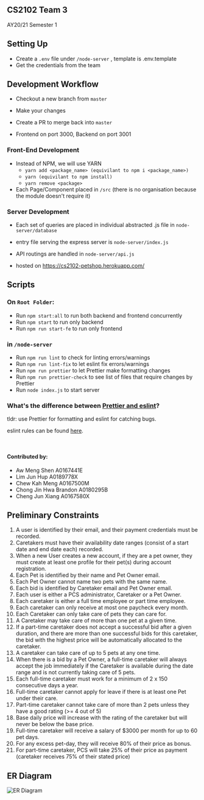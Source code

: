 ## CS2102 Team 3
AY20/21 Semester 1 

## Setting Up

- Create a `.env` file under `/node-server` , template is .env.template
- Get the credentials from the team

## Development Workflow

- Checkout a new branch from `master`
- Make your changes
- Create a PR to merge back into `master`

- Frontend on port 3000, Backend on port 3001

### Front-End Development
- Instead of NPM, we will use YARN
  - `yarn add <package_name> (equivilant to npm i <package_name>)`
  - `yarn (equivilant to npm install)`
  - `yarn remove <package>`
- Each Page/Component placed in `/src` (there is no organisation because the module doesn't require it)
  
### Server Development
- Each set of queries are placed in individual abstracted .js file in `node-server/database`
- entry file serving the express server is `node-server/index.js`
- API routings are handled in `node-server/api.js`

- hosted on https://cs2102-petshop.herokuapp.com/

## Scripts
### On `Root Folder`:
- Run `npm start:all` to run both backend and frontend concurrently
- Run `npm start` to run only backend
- Run `npm run start-fe` to run only frontend

### in `/node-server`
- Run `npm run lint` to check for linting errors/warnings
- Run `npm run lint-fix` to let eslint fix errors/warnings
- Run `npm run prettier` to let Prettier make formatting changes
- Run `npm run prettier-check` to see list of files that require changes by Prettier
- Run `node index.js` to start server


### What's the difference between [Prettier and eslint](https://prettier.io/docs/en/comparison.html)?

tldr: use Prettier for formatting and eslint for catching bugs.

eslint rules can be found [here](https://eslint.org/docs/rules/).

<br>

#### Contributed by:
- Aw Meng Shen A0167441E
- Lim Jun Hup A0189778X
- Chew Kah Meng A0167500M
- Chong Jin Hwa Brandon A0180295B
- Cheng Jun Xiang A0167580X


## Preliminary Constraints
1. A user is identified by their email, and their payment credentials must be recorded.
1. Caretakers must have their availability date ranges (consist of a start date and end date each) recorded.
1. When a new User creates a new account, if they are a pet owner, they must create at least one profile for their pet(s) during account registration.
1. Each Pet is identified by their name and Pet Owner email.
1. Each Pet Owner cannot name two pets with the same name.
1. Each bid is identified by Caretaker email and Pet Owner email.
1. Each user is either a PCS administrator, Caretaker or a Pet Owner. 
1. Each caretaker is either a full time employee or part time employee. 
1. Each caretaker can only receive at most one paycheck every month.
1. Each Caretaker can only take care of pets they can care for.
1. A Caretaker may take care of more than one pet at a given time.
1. If a part-time caretaker does not accept a successful bid after a given duration, and there are more than one successful bids for this caretaker, the bid with the highest price will be automatically allocated to the caretaker.
1. A caretaker can take care of up to 5 pets at any one time.
1. When there is a bid by a Pet Owner, a full-time caretaker will always accept the job immediately if the Caretaker is available during the date range and is not currently taking care of 5 pets.
1. Each full-time caretaker must work for a minimum of 2 x 150 consecutive days a year.
1. Full-time caretaker cannot apply for leave if there is at least one Pet under their care.
1. Part-time caretaker cannot take care of more than 2 pets unless they have a good rating (>= 4 out of 5)
1. Base daily price will increase with the rating of the caretaker but will never be below the base price.
1. Full-time caretaker will receive a salary of $3000 per month for up to 60 pet days. 
1. For any excess pet-day, they will receive 80% of their price as bonus.
1. For part-time caretaker, PCS will take 25% of their price as payment (caretaker receives 75% of their stated price)

## ER Diagram
![ER Diagram](https://github.com/CS2102-Team3/cs2102_2021_S1_Team3/blob/master/team3_cs2102_erd.png?raw=true)
